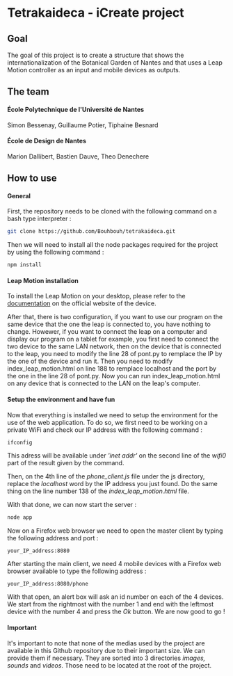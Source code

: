 # Tetrakaideca - iCreate project

## Goal

The goal of this project is to create a structure that shows the internationalization of the Botanical Garden of Nantes and that uses a Leap Motion controller as an input and mobile devices as outputs.

## The team

#### École Polytechnique de l'Université de Nantes
Simon Bessenay, Guillaume Potier, Tiphaine Besnard

#### École de Design de Nantes
Marion Dallibert, Bastien Dauve, Theo Denechere

## How to use

#### General

First, the repository needs to be cloned with the following command on a bash type interpreter :

```bash
git clone https://github.com/Bouhbouh/tetrakaideca.git
```

Then we will need to install all the node packages required for the project by using the following command :

```bash
npm install
```

#### Leap Motion installation

To install the Leap Motion on your desktop, please refer to the [documentation](https://www.leapmotion.com/setup/desktop/) on the official website of the device.

After that, there is two configuration, if you want to use our program on the same device that the one the leap is connected to, you have nothing to change. Howewer, if you want to connect the leap on a computer and display our program on a tablet for example, you first need to connect the two device to the same LAN network, then on the device that is connected to the leap, you need to modify the line 28 of pont.py to remplace the IP by the one of the device and run it. Then you need to modify index_leap_motion.html on line 188 to remplace localhost and the port by the one in the line 28 of pont.py. Now you can run index_leap_motion.html on any device that is connected to the LAN on the leap's computer.

#### Setup the environment and have fun

Now that everything is installed we need to setup the environment for the use of the web application. To do so, we first need to be working on a private WiFi and check our IP address with the following command :

```bash
ifconfig
```

This adress will be available under *'inet addr'* on the second line of the *wifi0* part of the result given by the command.

Then, on the 4th line of the *phone_client.js* file under the js directory, replace the *localhost* word by the IP address you just found. Do the same thing on the line number 138 of the *index_leap_motion.html* file.

With that done, we can now start the server :

```bash
node app
```

Now on a Firefox web browser we need to open the master client by typing the following address and port :

    your_IP_address:8080

After starting the main client, we need 4 mobile devices with a Firefox web browser available to type the following address :

    your_IP_address:8080/phone

With that open, an alert box will ask an id number on each of the 4 devices. We start from the rightmost with the number 1 and end with the leftmost device with the number 4 and press the *Ok* button. We are now good to go !

#### Important

It's important to note that none of the medias used by the project are available in this Github repository due to their important size. We can provide them if necessary. They are sorted into 3 directories *images, sounds* and *videos*. Those need to be located at the root of the project.
